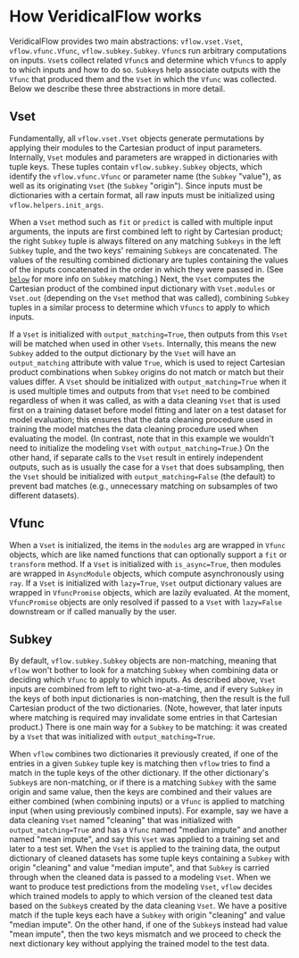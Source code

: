 # How VeridicalFlow works

VeridicalFlow provides two main abstractions: `vflow.vset.Vset`,
`vflow.vfunc.Vfunc`, `vflow.subkey.Subkey`. `Vfunc`s run arbitrary computations
on inputs. `Vset`s collect related `Vfunc`s and determine which `Vfunc`s to
apply to which inputs and how to do so. `Subkey`s help associate outputs with
the `Vfunc` that produced them and the `Vset` in which the `Vfunc` was
collected. Below we describe these three abstractions in more detail.

## Vset

Fundamentally, all `vflow.vset.Vset` objects generate permutations by applying
their modules to the Cartesian product of input parameters. Internally, `Vset`
modules and parameters are wrapped in dictionaries with tuple keys. These tuples
contain `vflow.subkey.Subkey` objects, which identify the `vflow.vfunc.Vfunc` or
parameter name (the `Subkey` "value"), as well as its originating `Vset` (the
`Subkey` "origin"). Since inputs must be dictionaries with a certain format, all
raw inputs must be initialized using `vflow.helpers.init_args`.

When a `Vset` method such as `fit` or `predict` is called with multiple input
arguments, the inputs are first combined left to right by Cartesian product; the
right `Subkey` tuple is always filtered on any matching `Subkeys` in the left
`Subkey` tuple, and the two keys' remaining `Subkeys` are concatenated. The
values of the resulting combined dictionary are tuples containing the values of
the inputs concatenated in the order in which they were passed in. (See
[`below`](##Subkey) for more info on `Subkey` matching.) Next, the `Vset`
computes the Cartesian product of the combined input dictionary with
`Vset.modules` or `Vset.out` (depending on the `Vset` method that was called),
combining `Subkey` tuples in a similar process to determine which `Vfuncs` to
apply to which inputs.

If a `Vset` is initialized with `output_matching=True`, then outputs from this
`Vset` will be matched when used in other `Vsets`. Internally, this means the
new `Subkey` added to the output dictionary by the `Vset` will have an
`output_matching` attribute with value `True`, which is used to reject Cartesian
product combinations when `Subkey` origins do not match or match but their
values differ. A `Vset` should be initialized with `output_matching=True` when
it is used multiple times and outputs from that `Vset` need to be combined
regardless of when it was called, as with a data cleaning `Vset` that is used
first on a training dataset before model fitting and later on a test dataset for
model evaluation; this ensures that the data cleaning procedure used in training
the model matches the data cleaning procedure used when evaluating the model.
(In contrast, note that in this example we wouldn't need to initialize the
modeling `Vset` with `output_matching=True`.) On the other hand, if separate
calls to the `Vset` result in entirely independent outputs, such as is usually
the case for a `Vset` that does subsampling, then the `Vset` should be
initialized with `output_matching=False` (the default) to prevent bad matches
(e.g., unnecessary matching on subsamples of two different datasets).

## Vfunc

When a `Vset` is initialized, the items in the `modules` arg are wrapped in
`Vfunc` objects, which are like named functions that can optionally support a
`fit` or `transform` method. If a `Vset` is initialized with `is_async=True`,
then modules are wrapped in `AsyncModule` objects, which compute asynchronously
using `ray`. If a `Vset` is initialized with `lazy=True`, `Vset` output
dictionary values are wrapped in `VfuncPromise` objects, which are lazily
evaluated. At the moment, `VfuncPromise` objects are only resolved if passed to
a `Vset` with `lazy=False` downstream or if called manually by the user.

## Subkey

By default, `vflow.subkey.Subkey` objects are non-matching, meaning that `vflow`
won't bother to look for a matching `Subkey` when combining data or deciding
which `Vfunc` to apply to which inputs. As described above, `Vset` inputs are
combined from left to right two-at-a-time, and if every `Subkey` in the keys of
both input dictionaries is non-matching, then the result is the full Cartesian
product of the two dictionaries. (Note, however, that later inputs where
matching is required may invalidate some entries in that Cartesian product.)
There is one main way for a `Subkey` to be matching: it was created by a `Vset`
that was initialized with `output_matching=True`.

When `vflow` combines two dictionaries it previously created, if one of the
entries in a given `Subkey` tuple key is matching then `vflow` tries to find a
match in the tuple keys of the other dictionary. If the other dictionary's
`Subkey`s are non-matching, or if there is a matching `Subkey` with the same
origin and same value, then the keys are combined and their values are either
combined (when combining inputs) or a `Vfunc` is applied to matching input (when
using previously combined inputs). For example, say we have a data cleaning
`Vset` named "cleaning" that was initialized with `output_matching=True` and has
a `Vfunc` named "median impute" and another named "mean impute", and say this
`Vset` was applied to a training set and later to a test set. When the `Vset` is
applied to the training data, the output dictionary of cleaned datasets has some
tuple keys containing a `Subkey` with origin "cleaning" and value "median
impute", and that `Subkey` is carried through when the cleaned data is passed to
a modeling `Vset`. When we want to produce test predictions from the modeling
`Vset`, `vflow` decides which trained models to apply to which version of the
cleaned test data based on the `Subkey`s created by the data cleaning `Vset`. We
have a positive match if the tuple keys each have a `Subkey` with origin
"cleaning" and value "median impute". On the other hand, if one of the `Subkey`s
instead had value "mean impute", then the two keys mismatch and we proceed to
check the next dictionary key without applying the trained model to the test
data.
